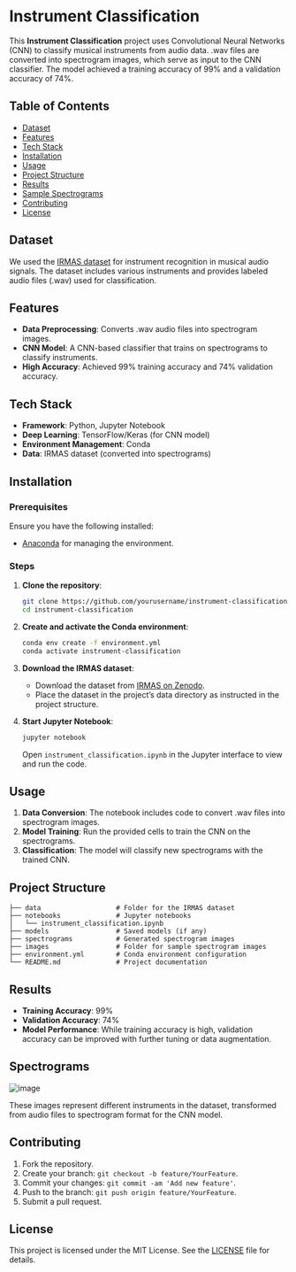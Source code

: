 # Instrument Classification

This **Instrument Classification** project uses Convolutional Neural Networks (CNN) to classify musical instruments from audio data. .wav files are converted into spectrogram images, which serve as input to the CNN classifier. The model achieved a training accuracy of 99% and a validation accuracy of 74%.

## Table of Contents
- [Dataset](#dataset)
- [Features](#features)
- [Tech Stack](#tech-stack)
- [Installation](#installation)
- [Usage](#usage)
- [Project Structure](#project-structure)
- [Results](#results)
- [Sample Spectrograms](#sample-spectrograms)
- [Contributing](#contributing)
- [License](#license)

## Dataset
We used the [IRMAS dataset](https://zenodo.org/records/1290750#.WzCwSRyxXMU) for instrument recognition in musical audio signals. The dataset includes various instruments and provides labeled audio files (.wav) used for classification.

## Features
- **Data Preprocessing**: Converts .wav audio files into spectrogram images.
- **CNN Model**: A CNN-based classifier that trains on spectrograms to classify instruments.
- **High Accuracy**: Achieved 99% training accuracy and 74% validation accuracy.

## Tech Stack
- **Framework**: Python, Jupyter Notebook
- **Deep Learning**: TensorFlow/Keras (for CNN model)
- **Environment Management**: Conda
- **Data**: IRMAS dataset (converted into spectrograms)

## Installation

### Prerequisites
Ensure you have the following installed:
- [Anaconda](https://www.anaconda.com/products/distribution) for managing the environment.

### Steps
1. **Clone the repository**:
    ```bash
    git clone https://github.com/yourusername/instrument-classification.git
    cd instrument-classification
    ```

2. **Create and activate the Conda environment**:
    ```bash
    conda env create -f environment.yml
    conda activate instrument-classification
    ```

3. **Download the IRMAS dataset**:
    - Download the dataset from [IRMAS on Zenodo](https://zenodo.org/records/1290750#.WzCwSRyxXMU).
    - Place the dataset in the project’s data directory as instructed in the project structure.

4. **Start Jupyter Notebook**:
    ```bash
    jupyter notebook
    ```
    Open `instrument_classification.ipynb` in the Jupyter interface to view and run the code.

## Usage

1. **Data Conversion**: The notebook includes code to convert .wav files into spectrogram images.
2. **Model Training**: Run the provided cells to train the CNN on the spectrograms.
3. **Classification**: The model will classify new spectrograms with the trained CNN.

## Project Structure
    ├── data                   # Folder for the IRMAS dataset
    ├── notebooks              # Jupyter notebooks
    │   └── instrument_classification.ipynb
    ├── models                 # Saved models (if any)
    ├── spectrograms           # Generated spectrogram images
    ├── images                 # Folder for sample spectrogram images
    ├── environment.yml        # Conda environment configuration
    └── README.md              # Project documentation

## Results
- **Training Accuracy**: 99%
- **Validation Accuracy**: 74%
- **Model Performance**: While training accuracy is high, validation accuracy can be improved with further tuning or data augmentation.

## Spectrograms

![image](https://github.com/user-attachments/assets/22dd5448-3d31-4fc0-bfa7-de0e9e4e99a3)


These images represent different instruments in the dataset, transformed from audio files to spectrogram format for the CNN model.

## Contributing
1. Fork the repository.
2. Create your branch: `git checkout -b feature/YourFeature`.
3. Commit your changes: `git commit -am 'Add new feature'`.
4. Push to the branch: `git push origin feature/YourFeature`.
5. Submit a pull request.

## License
This project is licensed under the MIT License. See the [LICENSE](LICENSE) file for details.

